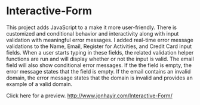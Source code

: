 # Interactive-Form
This project adds JavaScript to a make it more user-friendly.  There is customized and conditional behavior and interactivity along with input validation with meaningful error messages.  I added real-time error message validations to the Name, Email, Register for Activities, and Credit Card input fields.  When a user starts typing in these fields, the related validation helper functions are run and will display whether or not the input is valid.  The email field will also show conditional error messages.  If the the field is empty, the error message states that the field is empty.  If the email contains an invalid domain, the error message states that the domain is invalid and provides an example of a valid domain.

Click here for a preview.
http://www.jonhayjr.com/Interactive-Form/